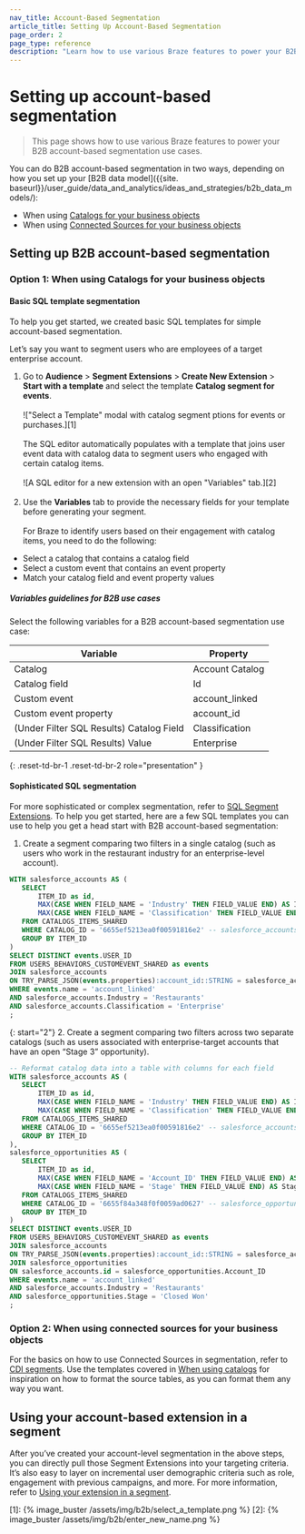 ```yaml
---
nav_title: Account-Based Segmentation
article_title: Setting Up Account-Based Segmentation
page_order: 2
page_type: reference
description: "Learn how to use various Braze features to power your B2B account-based segmentation use cases."
---
```


# Setting up account-based segmentation

> This page shows how to use various Braze features to power your B2B account-based segmentation use cases.

You can do B2B account-based segmentation in two ways, depending on how you set up your [B2B data model]({{site. baseurl}}/user_guide/data_and_analytics/ideas_and_strategies/b2b_data_models/):

- When using [Catalogs for your business objects](#option-1-when-using-catalogs-for-your-business-objects)
- When using [Connected Sources for your business objects](#option-2-when-using-connected-sources-for-your-business-objects)

## Setting up B2B account-based segmentation

### Option 1: When using Catalogs for your business objects

#### Basic SQL template segmentation

To help you get started, we created basic SQL templates for simple account-based segmentation.

Let’s say you want to segment users who are employees of a target enterprise account. 

1. Go to **Audience** > **Segment Extensions** > **Create New Extension** > **Start with a template** and select the template **Catalog segment for events**. <br><br> !["Select a Template" modal with catalog segment ptions for events or purchases.][1]<br><br>The SQL editor automatically populates with a template that joins user event data with catalog data to segment users who engaged with certain catalog items. <br><br>![A SQL editor for a new extension with an open "Variables" tab.][2]<br><br>
2. Use the **Variables** tab to provide the necessary fields for your template before generating your segment.<br><br>For Braze to identify users based on their engagement with catalog items, you need to do the following:
- Select a catalog that contains a catalog field
- Select a custom event that contains an event property
- Match your catalog field and event property values

##### Variables guidelines for B2B use cases

Select the following variables for a B2B account-based segmentation use case:

| Variable | Property |
| --- | --- |
| Catalog | Account Catalog |
| Catalog field | Id |
| Custom event | account_linked |
| Custom event property | account_id |
| (Under Filter SQL Results) Catalog Field | Classification |
| (Under Filter SQL Results) Value | Enterprise |
{: .reset-td-br-1 .reset-td-br-2 role="presentation" }

#### Sophisticated SQL segmentation

For more sophisticated or complex segmentation, refer to [SQL Segment Extensions]({{site.baseurl}}/user_guide/engagement_tools/segments/sql_segments/). To help you get started, here are a few SQL templates you can use to help you get a head start with B2B account-based segmentation:

1. Create a segment comparing two filters in a single catalog (such as users who work in the restaurant industry for an enterprise-level account).

```sql
WITH salesforce_accounts AS (
   SELECT
       ITEM_ID as id,
       MAX(CASE WHEN FIELD_NAME = 'Industry' THEN FIELD_VALUE END) AS Industry,
       MAX(CASE WHEN FIELD_NAME = 'Classification' THEN FIELD_VALUE END) AS Classification,
   FROM CATALOGS_ITEMS_SHARED
   WHERE CATALOG_ID = '6655ef5213ea0f00591816e2' -- salesforce_accounts
   GROUP BY ITEM_ID
)
SELECT DISTINCT events.USER_ID
FROM USERS_BEHAVIORS_CUSTOMEVENT_SHARED as events
JOIN salesforce_accounts
ON TRY_PARSE_JSON(events.properties):account_id::STRING = salesforce_accounts.id
WHERE events.name = 'account_linked'
AND salesforce_accounts.Industry = 'Restaurants'
AND salesforce_accounts.Classification = 'Enterprise'
; 
```

{: start="2"}
2. Create a segment comparing two filters across two separate catalogs (such as users associated with enterprise-target accounts that have an open “Stage 3” opportunity).

```sql
-- Reformat catalog data into a table with columns for each field
WITH salesforce_accounts AS (
   SELECT
       ITEM_ID as id,
       MAX(CASE WHEN FIELD_NAME = 'Industry' THEN FIELD_VALUE END) AS Industry,
       MAX(CASE WHEN FIELD_NAME = 'Classification' THEN FIELD_VALUE END) AS Classification,
   FROM CATALOGS_ITEMS_SHARED
   WHERE CATALOG_ID = '6655ef5213ea0f00591816e2' -- salesforce_accounts
   GROUP BY ITEM_ID
),
salesforce_opportunities AS (
   SELECT
       ITEM_ID as id,
       MAX(CASE WHEN FIELD_NAME = 'Account_ID' THEN FIELD_VALUE END) AS Account_ID,
       MAX(CASE WHEN FIELD_NAME = 'Stage' THEN FIELD_VALUE END) AS Stage,
   FROM CATALOGS_ITEMS_SHARED
   WHERE CATALOG_ID = '6655f84a348f0f0059ad0627' -- salesforce_opportunities
   GROUP BY ITEM_ID
)
SELECT DISTINCT events.USER_ID
FROM USERS_BEHAVIORS_CUSTOMEVENT_SHARED as events
JOIN salesforce_accounts
ON TRY_PARSE_JSON(events.properties):account_id::STRING = salesforce_accounts.id
JOIN salesforce_opportunities
ON salesforce_accounts.id = salesforce_opportunities.Account_ID
WHERE events.name = 'account_linked'
AND salesforce_accounts.Industry = 'Restaurants'
AND salesforce_opportunities.Stage = 'Closed Won'
;
```

### Option 2: When using connected sources for your business objects

For the basics on how to use Connected Sources in segmentation, refer to [CDI segments]({{site.baseurl}}/user_guide/engagement_tools/segments/segment_extension/cdi_segments/). Use the templates covered in [When using catalogs](#option-1-when-using-catalogs-for-your-business-objects) for inspiration on how to format the source tables, as you can format them any way you want.

## Using your account-based extension in a segment

After you’ve created your account-level segmentation in the above steps, you can directly pull those Segment Extensions into your targeting criteria. It’s also easy to layer on incremental user demographic criteria such as role, engagement with previous campaigns, and more. For more information, refer to [Using your extension in a segment]({{site.baseurl}}/user_guide/engagement_tools/segments/segment_extension/#step-6-use-your-extension-in-a-segment).

[1]: {% image_buster /assets/img/b2b/select_a_template.png %}
[2]: {% image_buster /assets/img/b2b/enter_new_name.png %}